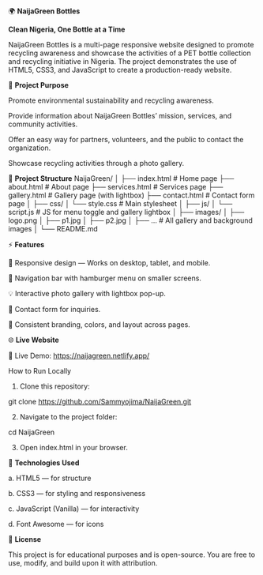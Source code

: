 🌍 **NaijaGreen Bottles**

**Clean Nigeria, One Bottle at a Time**

NaijaGreen Bottles is a multi-page responsive website designed to promote recycling awareness and showcase the activities of a PET bottle collection and recycling initiative in Nigeria. The project demonstrates the use of HTML5, CSS3, and JavaScript to create a production-ready website.

🎯 **Project Purpose**

Promote environmental sustainability and recycling awareness.

Provide information about NaijaGreen Bottles’ mission, services, and community activities.

Offer an easy way for partners, volunteers, and the public to contact the organization.

Showcase recycling activities through a photo gallery.

📁 **Project Structure**
NaijaGreen/
│
├── index.html          # Home page
├── about.html           # About page
├── services.html        # Services page
├── gallery.html         # Gallery page (with lightbox)
├── contact.html         # Contact form page
│
├── css/
│   └── style.css         # Main stylesheet
│
├── js/
│   └── script.js         # JS for menu toggle and gallery lightbox
│
├── images/
│   ├── logo.png
│   ├── p1.jpg
│   ├── p2.jpg
│   ├── ...               # All gallery and background images
│
└── README.md

⚡ **Features**

📱 Responsive design — Works on desktop, tablet, and mobile.

🧭 Navigation bar with hamburger menu on smaller screens.

💡 Interactive photo gallery with lightbox pop-up.

📩 Contact form for inquiries.

🎨 Consistent branding, colors, and layout across pages.

🌐 **Live Website**

🔗 Live Demo: https://naijagreen.netlify.app/

How to Run Locally

1. Clone this repository:

git clone https://github.com/Sammyojima/NaijaGreen.git


2. Navigate to the project folder:

cd NaijaGreen


3. Open index.html in your browser.

📌 **Technologies Used**

a. HTML5 — for structure

b. CSS3 — for styling and responsiveness

c. JavaScript (Vanilla) — for interactivity

d. Font Awesome — for icons

📄 **License**

This project is for educational purposes and is open-source.
You are free to use, modify, and build upon it with attribution.
